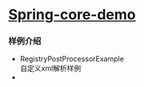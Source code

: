 <h1 align="left"><a href="https://github.com/MingjaLee/leoj-spring-learning/spring-core-demo" target="_blank">Spring-core-demo</a></h1>

### 样例介绍

- RegistryPostProcessorExample  
  自定义xml解析样例   
- 